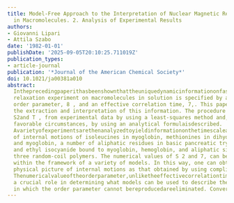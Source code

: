 ```yaml
---
title: Model-Free Approach to the Interpretation of Nuclear Magnetic Resonance Relaxation
  in Macromolecules. 2. Analysis of Experimental Results
authors:
- Giovanni Lipari
- Attila Szabo
date: '1982-01-01'
publishDate: '2025-09-05T20:10:25.711019Z'
publication_types:
- article-journal
publication: '*Journal of the American Chemical Society*'
doi: 10.1021/ja00381a010
abstract: 
  IntheprecedingpaperithasbeenshownthattheuniquedynamicinformationonfastinternalmotionsinanNMR
  relaxation experiment on macromolecules in solution is specified by a generalized
  order parameter, 8 , and an effective correlation time, 7,. This paper deals with
  the extraction and interpretation of this information. The procedure used to obtain
  S2and T , from experimental data by using a least-squares method and, in certain
  favorable circumstances, by using an analytical formulaisdescribed. 
  Avarietyofexperimentsarethenanalyzedtoyieldinformationonthetimescaleandspatialrestriction
  of internal motions of isoleucines in myoglobin, methionines in dihydrofolate reductase
  and myoglobin, a number of aliphatic residues in basic pancreatic trypsin inhibitor,
  and ethyl isocyanide bound to myoglobin, hemoglobin, and aliphatic side chains in
  three random-coil polymers. The numerical values of S 2 and 7, can be readily interpreted
  within the framework of a variety of models. In this way, one can obtain the same
  physical picture of internal motions as that obtained by using complicated spectraldensitiestofitthedata.
  Thenumericalvalueoftheorderparameter,unliketheeffectivecorrelationtimeT,, plays
  a crucial role in determining what models can be used to describe the experiment;models
  in which the order parameter cannot bereproducedareeliminated. Conversely,anymodelthatcanyieldthecorrectvalueofSworks.
---
```


